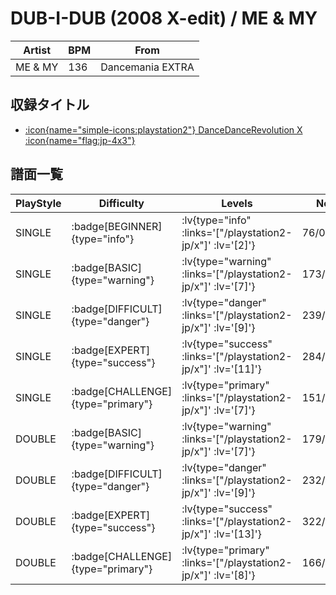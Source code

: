 # DUB-I-DUB (2008 X-edit) / ME & MY

|Artist|BPM|From|
|------|---|----|
|ME & MY|136|Dancemania EXTRA|

## 収録タイトル

- [ :icon{name="simple-icons:playstation2"} DanceDanceRevolution X :icon{name="flag:jp-4x3"} ](/playstation2-jp/x)

## 譜面一覧

|PlayStyle|Difficulty|Levels|Notes|Movie|
|---------|----------|------|-----|-----|
|SINGLE| :badge[BEGINNER]{type="info"} | :lv{type="info" :links='["/playstation2-jp/x"]' :lv='[2]'} |76/0||
|SINGLE| :badge[BASIC]{type="warning"} | :lv{type="warning" :links='["/playstation2-jp/x"]' :lv='[7]'} |173/21||
|SINGLE| :badge[DIFFICULT]{type="danger"} | :lv{type="danger" :links='["/playstation2-jp/x"]' :lv='[9]'} |239/18||
|SINGLE| :badge[EXPERT]{type="success"} | :lv{type="success" :links='["/playstation2-jp/x"]' :lv='[11]'} |284/13||
|SINGLE| :badge[CHALLENGE]{type="primary"} | :lv{type="primary" :links='["/playstation2-jp/x"]' :lv='[7]'} |151/15(28)||
|DOUBLE| :badge[BASIC]{type="warning"} | :lv{type="warning" :links='["/playstation2-jp/x"]' :lv='[7]'} |179/15||
|DOUBLE| :badge[DIFFICULT]{type="danger"} | :lv{type="danger" :links='["/playstation2-jp/x"]' :lv='[9]'} |232/2||
|DOUBLE| :badge[EXPERT]{type="success"} | :lv{type="success" :links='["/playstation2-jp/x"]' :lv='[13]'} |322/18||
|DOUBLE| :badge[CHALLENGE]{type="primary"} | :lv{type="primary" :links='["/playstation2-jp/x"]' :lv='[8]'} |166/11(22)||
